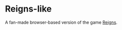 # Reigns-like

A fan-made browser-based version of the game [Reigns](https://store.steampowered.com/app/474750/Reigns/).

